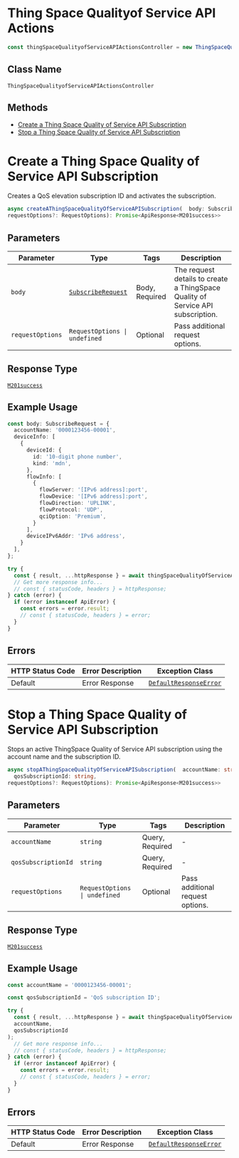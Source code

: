 # Thing Space Qualityof Service API Actions

```ts
const thingSpaceQualityofServiceAPIActionsController = new ThingSpaceQualityofServiceAPIActionsController(client);
```

## Class Name

`ThingSpaceQualityofServiceAPIActionsController`

## Methods

* [Create a Thing Space Quality of Service API Subscription](../../doc/controllers/thing-space-qualityof-service-api-actions.md#create-a-thing-space-quality-of-service-api-subscription)
* [Stop a Thing Space Quality of Service API Subscription](../../doc/controllers/thing-space-qualityof-service-api-actions.md#stop-a-thing-space-quality-of-service-api-subscription)


# Create a Thing Space Quality of Service API Subscription

Creates a QoS elevation subscription ID and activates the subscription.

```ts
async createAThingSpaceQualityOfServiceAPISubscription(  body: SubscribeRequest,
requestOptions?: RequestOptions): Promise<ApiResponse<M201success>>
```

## Parameters

| Parameter | Type | Tags | Description |
|  --- | --- | --- | --- |
| `body` | [`SubscribeRequest`](../../doc/models/subscribe-request.md) | Body, Required | The request details to create a ThingSpace Quality of Service API subscription. |
| `requestOptions` | `RequestOptions \| undefined` | Optional | Pass additional request options. |

## Response Type

[`M201success`](../../doc/models/m201-success.md)

## Example Usage

```ts
const body: SubscribeRequest = {
  accountName: '0000123456-00001',
  deviceInfo: [
    {
      deviceId: {
        id: '10-digit phone number',
        kind: 'mdn',
      },
      flowInfo: [
        {
          flowServer: '[IPv6 address]:port',
          flowDevice: '[IPv6 address]:port',
          flowDirection: 'UPLINK',
          flowProtocol: 'UDP',
          qciOption: 'Premium',
        }
      ],
      deviceIPv6Addr: 'IPv6 address',
    }
  ],
};

try {
  const { result, ...httpResponse } = await thingSpaceQualityOfServiceAPIActionsController.createAThingSpaceQualityOfServiceAPISubscription(body);
  // Get more response info...
  // const { statusCode, headers } = httpResponse;
} catch (error) {
  if (error instanceof ApiError) {
    const errors = error.result;
    // const { statusCode, headers } = error;
  }
}
```

## Errors

| HTTP Status Code | Error Description | Exception Class |
|  --- | --- | --- |
| Default | Error Response | [`DefaultResponseError`](../../doc/models/default-response-error.md) |


# Stop a Thing Space Quality of Service API Subscription

Stops an active ThingSpace Quality of Service API subscription using the account name and the subscription ID.

```ts
async stopAThingSpaceQualityOfServiceAPISubscription(  accountName: string,
  qosSubscriptionId: string,
requestOptions?: RequestOptions): Promise<ApiResponse<M201success>>
```

## Parameters

| Parameter | Type | Tags | Description |
|  --- | --- | --- | --- |
| `accountName` | `string` | Query, Required | - |
| `qosSubscriptionId` | `string` | Query, Required | - |
| `requestOptions` | `RequestOptions \| undefined` | Optional | Pass additional request options. |

## Response Type

[`M201success`](../../doc/models/m201-success.md)

## Example Usage

```ts
const accountName = '0000123456-00001';

const qosSubscriptionId = 'QoS subscription ID';

try {
  const { result, ...httpResponse } = await thingSpaceQualityOfServiceAPIActionsController.stopAThingSpaceQualityOfServiceAPISubscription(
  accountName,
  qosSubscriptionId
);
  // Get more response info...
  // const { statusCode, headers } = httpResponse;
} catch (error) {
  if (error instanceof ApiError) {
    const errors = error.result;
    // const { statusCode, headers } = error;
  }
}
```

## Errors

| HTTP Status Code | Error Description | Exception Class |
|  --- | --- | --- |
| Default | Error Response | [`DefaultResponseError`](../../doc/models/default-response-error.md) |

